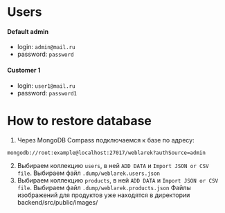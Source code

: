 # Users

#### Default admin
- login: `admin@mail.ru`
- password: `password`

#### Customer 1
- login: `user1@mail.ru`
- password: `password1`

# How to restore database
1. Через MongoDB Compass подключаемся к базе по адресу:
```
mongodb://root:example@localhost:27017/weblarek?authSource=admin
```
2. Выбираем коллекцию `users`, в ней `ADD DATA` и `Import JSON or CSV file`. Выбираем файл `.dump/weblarek.users.json`
3. Выбираем коллекцию `products`, в ней `ADD DATA` и `Import JSON or CSV file`. Выбираем файл `.dump/weblarek.products.json`
Файлы изображений для продуктов уже находятся в директории backend/src/public/images/
